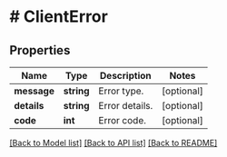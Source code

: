 # # ClientError

## Properties

Name | Type | Description | Notes
------------ | ------------- | ------------- | -------------
**message** | **string** | Error type. | [optional]
**details** | **string** | Error details. | [optional]
**code** | **int** | Error code. | [optional]

[[Back to Model list]](../../README.md#models) [[Back to API list]](../../README.md#endpoints) [[Back to README]](../../README.md)
